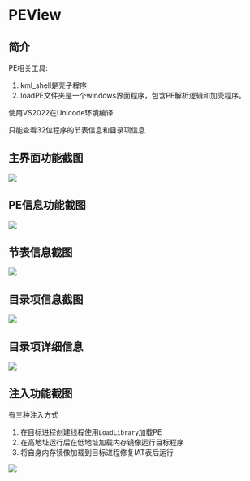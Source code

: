 # PEView

## 简介

PE相关工具:
1. kml_shell是壳子程序
2. loadPE文件夹是一个windows界面程序，包含PE解析逻辑和加壳程序。

使用VS2022在Unicode环境编译

只能查看32位程序的节表信息和目录项信息

## 主界面功能截图

![](https://cdn.jsdelivr.net/gh/godlmk/picture@main/mdPicture/PE%E6%9F%A5%E7%9C%8B%E5%99%A8%E4%B8%BB%E7%95%8C%E9%9D%A2.png)

## PE信息功能截图

![](https://cdn.jsdelivr.net/gh/godlmk/picture@main/mdPicture/%E6%9F%A5%E7%9C%8BPE%E7%BB%93%E6%9E%84%E5%9F%BA%E7%A1%80%E4%BF%A1%E6%81%AF.png)

## 节表信息截图

![](https://cdn.jsdelivr.net/gh/godlmk/picture@main/mdPicture/%E8%8A%82%E8%A1%A8%E7%95%8C%E9%9D%A2.png)

## 目录项信息截图

![](https://cdn.jsdelivr.net/gh/godlmk/picture@main/mdPicture/%E7%9B%AE%E5%BD%95%E9%A1%B9%E9%A2%84%E8%A7%88.png)

## 目录项详细信息

![](https://cdn.jsdelivr.net/gh/godlmk/picture@main/mdPicture/%E7%9B%AE%E5%BD%95%E9%A1%B9%E8%AF%A6%E7%BB%86%E4%BF%A1%E6%81%AF%E6%9F%A5%E7%9C%8B.png)

## 注入功能截图

有三种注入方式
1. 在目标进程创建线程使用`LoadLibrary`加载PE
2. 在高地址运行后在低地址加载内存镜像运行目标程序
3. 将自身内存镜像加载到目标进程修复IAT表后运行

![](https://cdn.jsdelivr.net/gh/godlmk/picture@main/mdPicture/%E6%B3%A8%E5%85%A5%E7%95%8C%E9%9D%A2.png)